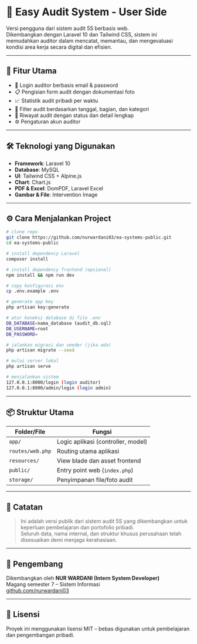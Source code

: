 # 🧾 Easy Audit System - User Side

Versi pengguna dari sistem audit 5S berbasis web.  
Dikembangkan dengan Laravel 10 dan Tailwind CSS, sistem ini memudahkan auditor dalam mencatat, memantau, dan mengevaluasi kondisi area kerja secara digital dan efisien.

---

## 🚀 Fitur Utama

- 🔐 Login auditor berbasis email & password
- 📋 Pengisian form audit dengan dokumentasi foto
- 📈 Statistik audit pribadi per waktu
- 🔎 Filter audit berdasarkan tanggal, bagian, dan kategori
- 📁 Riwayat audit dengan status dan detail lengkap
- ⚙️ Pengaturan akun auditor

---

## 🛠️ Teknologi yang Digunakan

- **Framework**: Laravel 10
- **Database**: MySQL
- **UI**: Tailwind CSS + Alpine.js
- **Chart**: Chart.js
- **PDF & Excel**: DomPDF, Laravel Excel
- **Gambar & File**: Intervention Image

---

## ⚙️ Cara Menjalankan Project

```bash
# clone repo
git clone https://github.com/nurwardani03/ea-systems-public.git
cd ea-systems-public

# install dependency Laravel
composer install

# install dependency frontend (opsional)
npm install && npm run dev

# copy konfigurasi env
cp .env.example .env

# generate app key
php artisan key:generate

# atur koneksi database di file .env
DB_DATABASE=nama_database (audit_db.sql)
DB_USERNAME=root
DB_PASSWORD=

# jalankan migrasi dan seeder (jika ada)
php artisan migrate --seed

# mulai server lokal
php artisan serve

# menjalankan sistem
127.0.0.1:8000/login (login auditor)
127.0.0.1:8000/admin/login (login admin)
```

---

## 📦 Struktur Utama

| Folder/File     | Fungsi                            |
|-----------------|-----------------------------------|
| `app/`          | Logic aplikasi (controller, model) |
| `routes/web.php`| Routing utama aplikasi             |
| `resources/`    | View blade dan asset frontend      |
| `public/`       | Entry point web (`index.php`)      |
| `storage/`      | Penyimpanan file/foto audit        |

---

## 📄 Catatan

> Ini adalah versi publik dari sistem audit 5S yang dikembangkan untuk keperluan pembelajaran dan portofolio pribadi.  
> Seluruh data, nama internal, dan struktur khusus perusahaan telah disesuaikan demi menjaga kerahasiaan.

---

## 👤 Pengembang

Dikembangkan oleh **NUR WARDANI (Intern System Developer)**  
Magang semester 7 – Sistem Informasi  
[github.com/nurwardani03](https://github.com/nurwardani03)

---

## 📃 Lisensi

Proyek ini menggunakan lisensi MIT – bebas digunakan untuk pembelajaran dan pengembangan pribadi.
